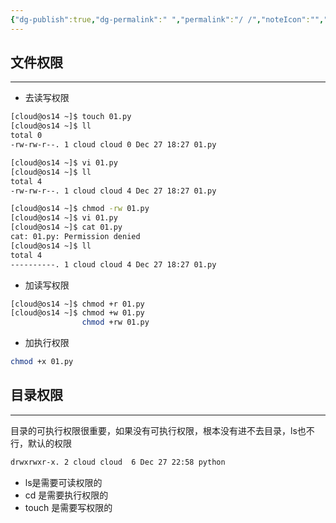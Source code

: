 ```yaml
---
{"dg-publish":true,"dg-permalink":" ","permalink":"/ /","noteIcon":"","created":"2022-11-29","updated":""}
---
```



## 文件权限
---
- 去读写权限
```bash
[cloud@os14 ~]$ touch 01.py
[cloud@os14 ~]$ ll
total 0
-rw-rw-r--. 1 cloud cloud 0 Dec 27 18:27 01.py

[cloud@os14 ~]$ vi 01.py
[cloud@os14 ~]$ ll
total 4
-rw-rw-r--. 1 cloud cloud 4 Dec 27 18:27 01.py

[cloud@os14 ~]$ chmod -rw 01.py
[cloud@os14 ~]$ vi 01.py
[cloud@os14 ~]$ cat 01.py
cat: 01.py: Permission denied
[cloud@os14 ~]$ ll
total 4
----------. 1 cloud cloud 4 Dec 27 18:27 01.py
```

- 加读写权限
```bash
[cloud@os14 ~]$ chmod +r 01.py
[cloud@os14 ~]$ chmod +w 01.py
                chmod +rw 01.py
```

- 加执行权限
```bash
chmod +x 01.py
```

## 目录权限
---
目录的可执行权限很重要，如果没有可执行权限，根本没有进不去目录，ls也不行，默认的权限

```bash
drwxrwxr-x. 2 cloud cloud  6 Dec 27 22:58 python
```

- ls是需要可读权限的
- cd 是需要执行权限的
- touch 是需要写权限的
